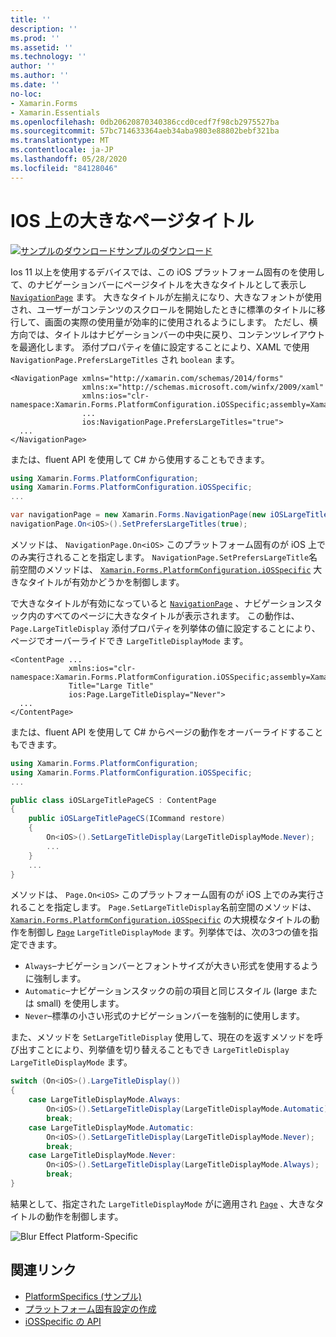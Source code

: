 ```yaml
---
title: ''
description: ''
ms.prod: ''
ms.assetid: ''
ms.technology: ''
author: ''
ms.author: ''
ms.date: ''
no-loc:
- Xamarin.Forms
- Xamarin.Essentials
ms.openlocfilehash: 0db20620870340386ccd0cedf7f98cb2975527ba
ms.sourcegitcommit: 57bc714633364aeb34aba9803e88802bebf321ba
ms.translationtype: MT
ms.contentlocale: ja-JP
ms.lasthandoff: 05/28/2020
ms.locfileid: "84128046"
---
```

# <a name="large-page-titles-on-ios"></a>IOS 上の大きなページタイトル

[![サンプルのダウンロード](~/media/shared/download.png)サンプルのダウンロード](https://docs.microsoft.com/samples/xamarin/xamarin-forms-samples/userinterface-platformspecifics)

Ios 11 以上を使用するデバイスでは、この iOS プラットフォーム固有のを使用して、のナビゲーションバーにページタイトルを大きなタイトルとして表示し [`NavigationPage`](xref:Xamarin.Forms.NavigationPage) ます。 大きなタイトルが左揃えになり、大きなフォントが使用され、ユーザーがコンテンツのスクロールを開始したときに標準のタイトルに移行して、画面の実際の使用量が効率的に使用されるようにします。 ただし、横方向では、タイトルはナビゲーションバーの中央に戻り、コンテンツレイアウトを最適化します。 添付プロパティを値に設定することにより、XAML で使用 `NavigationPage.PrefersLargeTitles` され `boolean` ます。

```xaml
<NavigationPage xmlns="http://xamarin.com/schemas/2014/forms"
                xmlns:x="http://schemas.microsoft.com/winfx/2009/xaml"
                xmlns:ios="clr-namespace:Xamarin.Forms.PlatformConfiguration.iOSSpecific;assembly=Xamarin.Forms.Core"
                ...
                ios:NavigationPage.PrefersLargeTitles="true">
  ...
</NavigationPage>
```

または、fluent API を使用して C# から使用することもできます。

```csharp
using Xamarin.Forms.PlatformConfiguration;
using Xamarin.Forms.PlatformConfiguration.iOSSpecific;
...

var navigationPage = new Xamarin.Forms.NavigationPage(new iOSLargeTitlePageCS());
navigationPage.On<iOS>().SetPrefersLargeTitles(true);
```

メソッドは、 `NavigationPage.On<iOS>` このプラットフォーム固有のが iOS 上でのみ実行されることを指定します。 `NavigationPage.SetPrefersLargeTitle`名前空間のメソッドは、 [`Xamarin.Forms.PlatformConfiguration.iOSSpecific`](xref:Xamarin.Forms.PlatformConfiguration.iOSSpecific) 大きなタイトルが有効かどうかを制御します。

で大きなタイトルが有効になっていると [`NavigationPage`](xref:Xamarin.Forms.NavigationPage) 、ナビゲーションスタック内のすべてのページに大きなタイトルが表示されます。 この動作は、 `Page.LargeTitleDisplay` 添付プロパティを列挙体の値に設定することにより、ページでオーバーライドでき `LargeTitleDisplayMode` ます。

```xaml
<ContentPage ...
             xmlns:ios="clr-namespace:Xamarin.Forms.PlatformConfiguration.iOSSpecific;assembly=Xamarin.Forms.Core"
             Title="Large Title"
             ios:Page.LargeTitleDisplay="Never">
  ...
</ContentPage>
```

または、fluent API を使用して C# からページの動作をオーバーライドすることもできます。

```csharp
using Xamarin.Forms.PlatformConfiguration;
using Xamarin.Forms.PlatformConfiguration.iOSSpecific;
...

public class iOSLargeTitlePageCS : ContentPage
{
    public iOSLargeTitlePageCS(ICommand restore)
    {
        On<iOS>().SetLargeTitleDisplay(LargeTitleDisplayMode.Never);
        ...
    }
    ...
}
```

メソッドは、 `Page.On<iOS>` このプラットフォーム固有のが iOS 上でのみ実行されることを指定します。 `Page.SetLargeTitleDisplay`名前空間のメソッドは、 [`Xamarin.Forms.PlatformConfiguration.iOSSpecific`](xref:Xamarin.Forms.PlatformConfiguration.iOSSpecific) の大規模なタイトルの動作を制御し [`Page`](xref:Xamarin.Forms.Page) `LargeTitleDisplayMode` ます。列挙体では、次の3つの値を指定できます。

- `Always`–ナビゲーションバーとフォントサイズが大きい形式を使用するように強制します。
- `Automatic`–ナビゲーションスタックの前の項目と同じスタイル (large または small) を使用します。
- `Never`–標準の小さい形式のナビゲーションバーを強制的に使用します。

また、メソッドを `SetLargeTitleDisplay` 使用して、現在のを返すメソッドを呼び出すことにより、列挙値を切り替えることもでき `LargeTitleDisplay` `LargeTitleDisplayMode` ます。

```csharp
switch (On<iOS>().LargeTitleDisplay())
{
    case LargeTitleDisplayMode.Always:
        On<iOS>().SetLargeTitleDisplay(LargeTitleDisplayMode.Automatic);
        break;
    case LargeTitleDisplayMode.Automatic:
        On<iOS>().SetLargeTitleDisplay(LargeTitleDisplayMode.Never);
        break;
    case LargeTitleDisplayMode.Never:
        On<iOS>().SetLargeTitleDisplay(LargeTitleDisplayMode.Always);
        break;
}
```

結果として、指定された `LargeTitleDisplayMode` がに適用され [`Page`](xref:Xamarin.Forms.Page) 、大きなタイトルの動作を制御します。

![](page-large-title-images/large-title.png "Blur Effect Platform-Specific")

## <a name="related-links"></a>関連リンク

- [PlatformSpecifics (サンプル)](https://docs.microsoft.com/samples/xamarin/xamarin-forms-samples/userinterface-platformspecifics)
- [プラットフォーム固有設定の作成](~/xamarin-forms/platform/platform-specifics/index.md#creating-platform-specifics)
- [iOSSpecific の API](xref:Xamarin.Forms.PlatformConfiguration.iOSSpecific)
